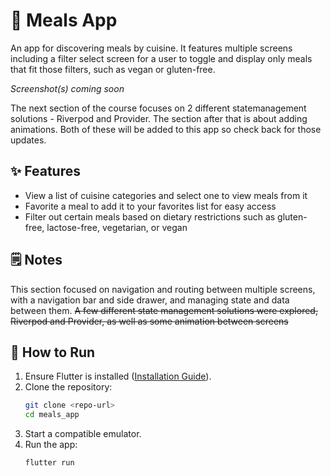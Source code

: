 # 🍔 Meals App
An app for discovering meals by cuisine. It features multiple screens including a filter select screen for a user to toggle and display only meals that fit those filters, such as vegan or gluten-free.

*Screenshot(s) coming soon*

The next section of the course focuses on 2 different statemanagement solutions - Riverpod and Provider. The section after that is about adding animations. Both of these will be added to this app so check back for those updates.

## ✨ Features  
- View a list of cuisine categories and select one to view meals from it
- Favorite a meal to add it to your favorites list for easy access
- Filter out certain meals based on dietary restrictions such as gluten-free, lactose-free, vegetarian, or vegan

## 🗒️ Notes
This section focused on navigation and routing between multiple screens, with a navigation bar and side drawer, and managing state and data between them. ~~A few different state management solutions were explored, Riverpod and Provider, as well as some animation between screens~~ 

## 🚀 How to Run  
1. Ensure Flutter is installed ([Installation Guide](https://flutter.dev/docs/get-started/install)).  
2. Clone the repository:  
   ```sh
   git clone <repo-url>
   cd meals_app
3. Start a compatible emulator.
4. Run the app:
    ```sh
    flutter run
